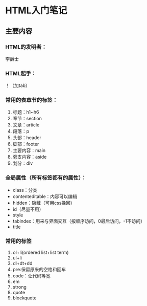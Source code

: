 # HTML入门笔记

## 主要内容

### HTML的发明者：
 李爵士
    
### HTML起手：
！（加tab）
 
### 常用的表章节的标签：
1. 标题：h1~h6 
2. 章节：section 
3. 文章：article
4. 段落：p
5. 头部：header
6. 脚部：footer
7. 主要内容：main
8. 旁支内容：aside
9. 划分：div 

### 全局属性（所有标签都有的属性）：
* class：分类
* contenteditable：内容可以编辑
* hidden：隐藏（可用css挽回）
* id（尽量不用）
* style
* tabindex：用来与界面交互（按顺序访问，0最后访问，-1不访问）
* title

### 常用的标签
1. ol+li(ordered list+list term)
2. ul+li
3. dl+dt+dd
4. pre:保留原来的空格和回车
5. code：让代码等宽
6. em
7. strong
8. quote
9. blockquote
